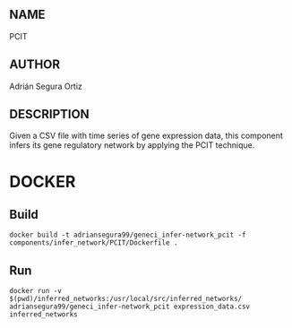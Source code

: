 ## NAME

PCIT

## AUTHOR

Adrián Segura Ortiz

## DESCRIPTION

Given a CSV file with time series of gene expression data, this component infers its gene regulatory network by applying the PCIT technique.

# DOCKER

## Build

```
docker build -t adriansegura99/geneci_infer-network_pcit -f components/infer_network/PCIT/Dockerfile .
```

## Run

```
docker run -v $(pwd)/inferred_networks:/usr/local/src/inferred_networks/ adriansegura99/geneci_infer-network_pcit expression_data.csv inferred_networks
```
